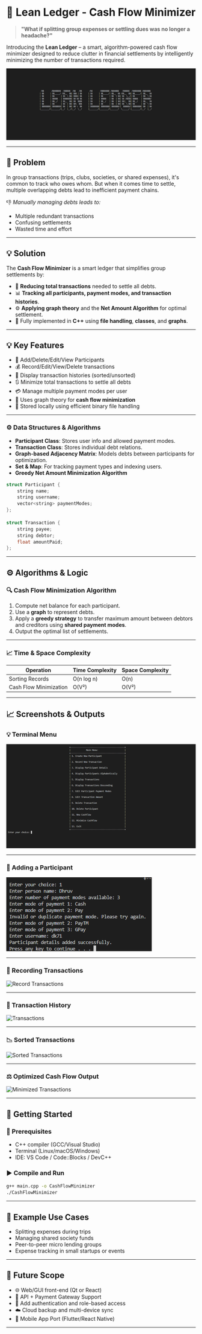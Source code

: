 # 💸 Lean Ledger - Cash Flow Minimizer

> **"What if splitting group expenses or settling dues was no longer a headache?"**

Introducing the **Lean Ledger** – a smart, algorithm-powered cash flow minimizer designed to reduce clutter in financial settlements by intelligently minimizing the number of transactions required.

![Lean Ledger Banner](images/banner.png) <!-- Replace with actual image path -->

---

## 🧩 Problem

In group transactions (trips, clubs, societies, or shared expenses), it's common to track who owes whom. But when it comes time to settle, multiple overlapping debts lead to inefficient payment chains.

👎 *Manually managing debts leads to:*

* Multiple redundant transactions
* Confusing settlements
* Wasted time and effort

---

## 💡 Solution

The **Cash Flow Minimizer** is a smart ledger that simplifies group settlements by:

* 🔁 **Reducing total transactions** needed to settle all debts.
* 📊 **Tracking all participants, payment modes, and transaction histories**.
* ⚙️ **Applying graph theory** and the **Net Amount Algorithm** for optimal settlement.
* 💾 Fully implemented in **C++** using **file handling**, **classes**, and **graphs**.

---

## 💡 Key Features

* 👤 Add/Delete/Edit/View Participants
* 💰 Record/Edit/View/Delete transactions
* 🧾 Display transaction histories (sorted/unsorted)
* 🔃 Minimize total transactions to settle all debts
* 💳 Manage multiple payment modes per user
* 🧠 Uses graph theory for **cash flow minimization**
* 🔐 Stored locally using efficient binary file handling

---

### ⚙️ Data Structures & Algorithms

* **Participant Class**: Stores user info and allowed payment modes.
* **Transaction Class**: Stores individual debt relations.
* **Graph-based Adjacency Matrix**: Models debts between participants for optimization.
* **Set & Map**: For tracking payment types and indexing users.
* **Greedy Net Amount Minimization Algorithm**

```cpp
struct Participant {
    string name;
    string username;
    vector<string> paymentModes;
};

struct Transaction {
    string payee;
    string debtor;
    float amountPaid;
};
```

---

## ⚙️ Algorithms & Logic

### 🔍 Cash Flow Minimization Algorithm

1. Compute net balance for each participant.
2. Use a **graph** to represent debts.
3. Apply a **greedy strategy** to transfer maximum amount between debtors and creditors using **shared payment modes**.
4. Output the optimal list of settlements.

---

### 📈 Time & Space Complexity

| Operation              | Time Complexity | Space Complexity |
| ---------------------- | --------------- | ---------------- |
| Sorting Records        | O(n log n)      | O(n)             |
| Cash Flow Minimization | O(V²)           | O(V²)            |

---

## 📈 Screenshots & Outputs

### 💡 Terminal Menu

![Menu](images/menu.png)

---

### 🧾 Adding a Participant

![Add Participant](images/adding_participants.png)

---

### 💸 Recording Transactions

![Record Transactions](sandbox:/mnt/data/pdf_images/image_9_1.png)

---

### 📄 Transaction History

![Transactions](sandbox:/mnt/data/pdf_images/image_9_2.png)

---

### 📉 Sorted Transactions

![Sorted Transactions](sandbox:/mnt/data/pdf_images/image_9_3.png)

---

### ⚖️ Optimized Cash Flow Output

![Minimized Transactions](sandbox:/mnt/data/pdf_images/image_10_5.png)

---

## 🚀 Getting Started

### 🔧 Prerequisites

* C++ compiler (GCC/Visual Studio)
* Terminal (Linux/macOS/Windows)
* IDE: VS Code / Code::Blocks / DevC++

### ▶️ Compile and Run

```bash
g++ main.cpp -o CashFlowMinimizer
./CashFlowMinimizer
```

---

## 🧪 Example Use Cases

* Splitting expenses during trips
* Managing shared society funds
* Peer-to-peer micro lending groups
* Expense tracking in small startups or events

---

## 📍 Future Scope

* 🌐 Web/GUI front-end (Qt or React)
* 🔌 API + Payment Gateway Support
* 🔐 Add authentication and role-based access
* ☁️ Cloud backup and multi-device sync
* 📱 Mobile App Port (Flutter/React Native)

---
